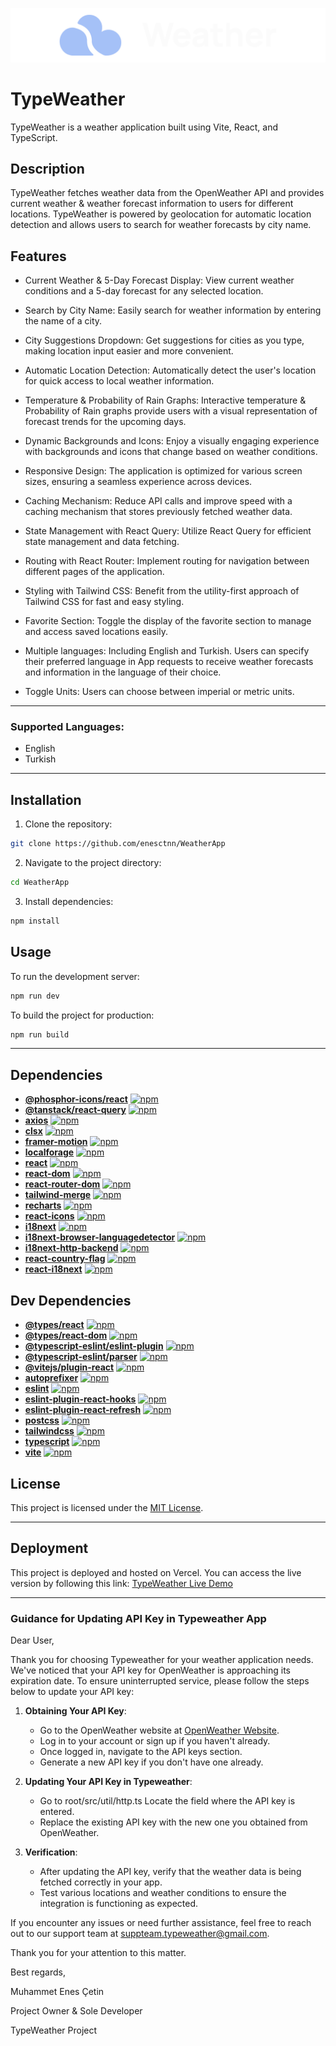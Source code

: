 ![TypeWeather Logo](public/logo.png)

# TypeWeather

TypeWeather is a weather application built using Vite, React, and TypeScript.

## Description

TypeWeather fetches weather data from the OpenWeather API and provides current weather & weather forecast information to users for different locations. TypeWeather is powered by geolocation for automatic location detection and allows users to search for weather forecasts by city name.

## Features

- Current Weather & 5-Day Forecast Display: View current weather conditions and a 5-day forecast for any selected location.

- Search by City Name: Easily search for weather information by entering the name of a city.

- City Suggestions Dropdown: Get suggestions for cities as you type, making location input easier and more convenient.

- Automatic Location Detection: Automatically detect the user's location for quick access to local weather information.

- Temperature & Probability of Rain Graphs: Interactive temperature & Probability of Rain graphs provide users with a visual representation of forecast trends for the upcoming days.

- Dynamic Backgrounds and Icons: Enjoy a visually engaging experience with backgrounds and icons that change based on weather conditions.

- Responsive Design: The application is optimized for various screen sizes, ensuring a seamless experience across devices.

- Caching Mechanism: Reduce API calls and improve speed with a caching mechanism that stores previously fetched weather data.

- State Management with React Query: Utilize React Query for efficient state management and data fetching.

- Routing with React Router: Implement routing for navigation between different pages of the application.

- Styling with Tailwind CSS: Benefit from the utility-first approach of Tailwind CSS for fast and easy styling.

- Favorite Section: Toggle the display of the favorite section to manage and access saved locations easily.

- Multiple languages: Including English and Turkish. Users can specify their preferred language in App requests to receive weather forecasts and information in the language of their choice.

- Toggle Units: Users can choose between imperial or metric units.

---

### Supported Languages:

- English
- Turkish

---

## Installation

1. Clone the repository:

```bash
git clone https://github.com/enesctnn/WeatherApp

```

2. Navigate to the project directory:

```bash
cd WeatherApp
```

3. Install dependencies:

```bash
npm install
```

## Usage

To run the development server:

```bash
npm run dev
```

To build the project for production:

```bash
npm run build
```

---

## Dependencies

- **[@phosphor-icons/react](https://www.npmjs.com/package/@phosphor-icons/react)** [![npm](https://img.shields.io/npm/v/@phosphor-icons/react)](https://www.npmjs.com/package/@phosphor-icons/react)
- **[@tanstack/react-query](https://www.npmjs.com/package/@tanstack/react-query)** [![npm](https://img.shields.io/npm/v/@tanstack/react-query)](https://www.npmjs.com/package/@tanstack/react-query)
- **[axios](https://www.npmjs.com/package/axios)** [![npm](https://img.shields.io/npm/v/axios)](https://www.npmjs.com/package/axios)
- **[clsx](https://www.npmjs.com/package/clsx)** [![npm](https://img.shields.io/npm/v/clsx)](https://www.npmjs.com/package/clsx)
- **[framer-motion](https://www.npmjs.com/package/framer-motion)** [![npm](https://img.shields.io/npm/v/framer-motion)](https://www.npmjs.com/package/framer-motion)
- **[localforage](https://www.npmjs.com/package/localforage)** [![npm](https://img.shields.io/npm/v/localforage)](https://www.npmjs.com/package/localforage)
- **[react](https://www.npmjs.com/package/react)** [![npm](https://img.shields.io/npm/v/react)](https://www.npmjs.com/package/react)
- **[react-dom](https://www.npmjs.com/package/react-dom)** [![npm](https://img.shields.io/npm/v/react-dom)](https://www.npmjs.com/package/react-dom)
- **[react-router-dom](https://www.npmjs.com/package/react-router-dom)** [![npm](https://img.shields.io/npm/v/react-router-dom)](https://www.npmjs.com/package/react-router-dom)
- **[tailwind-merge](https://www.npmjs.com/package/tailwind-merge)** [![npm](https://img.shields.io/npm/v/tailwind-merge)](https://www.npmjs.com/package/tailwind-merge)
- **[recharts](https://www.npmjs.com/package/recharts)** [![npm](https://img.shields.io/npm/v/recharts)](https://www.npmjs.com/package/recharts)
- **[react-icons](https://www.npmjs.com/package/react-icons)** [![npm](https://img.shields.io/npm/v/react-icons)](https://www.npmjs.com/package/react-icons)
- **[i18next](https://www.npmjs.com/package/i18next)** [![npm](https://img.shields.io/npm/v/i18next)](https://www.npmjs.com/package/i18next)
- **[i18next-browser-languagedetector](https://www.npmjs.com/package/i18next-browser-languagedetector)** [![npm](https://img.shields.io/npm/v/i18next-browser-languagedetector)](https://www.npmjs.com/package/i18next-browser-languagedetector)
- **[i18next-http-backend](https://www.npmjs.com/package/i18next-http-backend)** [![npm](https://img.shields.io/npm/v/i18next-http-backend)](https://www.npmjs.com/package/i18next-http-backend)
- **[react-country-flag](https://www.npmjs.com/package/react-country-flag)** [![npm](https://img.shields.io/npm/v/react-country-flag)](https://www.npmjs.com/package/react-country-flag)
- **[react-i18next](https://www.npmjs.com/package/react-i18next)** [![npm](https://img.shields.io/npm/v/react-i18next)](https://www.npmjs.com/package/react-i18next)

## Dev Dependencies

- **[@types/react](https://www.npmjs.com/package/@types/react)** [![npm](https://img.shields.io/npm/v/@types/react)](https://www.npmjs.com/package/@types/react)
- **[@types/react-dom](https://www.npmjs.com/package/@types/react-dom)** [![npm](https://img.shields.io/npm/v/@types/react-dom)](https://www.npmjs.com/package/@types/react-dom)
- **[@typescript-eslint/eslint-plugin](https://www.npmjs.com/package/@typescript-eslint/eslint-plugin)** [![npm](https://img.shields.io/npm/v/@typescript-eslint/eslint-plugin)](https://www.npmjs.com/package/@typescript-eslint/eslint-plugin)
- **[@typescript-eslint/parser](https://www.npmjs.com/package/@typescript-eslint/parser)** [![npm](https://img.shields.io/npm/v/@typescript-eslint/parser)](https://www.npmjs.com/package/@typescript-eslint/parser)
- **[@vitejs/plugin-react](https://www.npmjs.com/package/@vitejs/plugin-react)** [![npm](https://img.shields.io/npm/v/@vitejs/plugin-react)](https://www.npmjs.com/package/@vitejs/plugin-react)
- **[autoprefixer](https://www.npmjs.com/package/autoprefixer)** [![npm](https://img.shields.io/npm/v/autoprefixer)](https://www.npmjs.com/package/autoprefixer)
- **[eslint](https://www.npmjs.com/package/eslint)** [![npm](https://img.shields.io/npm/v/eslint)](https://www.npmjs.com/package/eslint)
- **[eslint-plugin-react-hooks](https://www.npmjs.com/package/eslint-plugin-react-hooks)** [![npm](https://img.shields.io/npm/v/eslint-plugin-react-hooks)](https://www.npmjs.com/package/eslint-plugin-react-hooks)
- **[eslint-plugin-react-refresh](https://www.npmjs.com/package/eslint-plugin-react-refresh)** [![npm](https://img.shields.io/npm/v/eslint-plugin-react-refresh)](https://www.npmjs.com/package/eslint-plugin-react-refresh)
- **[postcss](https://www.npmjs.com/package/postcss)** [![npm](https://img.shields.io/npm/v/postcss)](https://www.npmjs.com/package/postcss)
- **[tailwindcss](https://www.npmjs.com/package/tailwindcss)** [![npm](https://img.shields.io/npm/v/tailwindcss)](https://www.npmjs.com/package/tailwindcss)
- **[typescript](https://www.npmjs.com/package/typescript)** [![npm](https://img.shields.io/npm/v/typescript)](https://www.npmjs.com/package/typescript)
- **[vite](https://www.npmjs.com/package/vite)** [![npm](https://img.shields.io/npm/v/vite)](https://www.npmjs.com/package/vite)

## License

This project is licensed under the [MIT License](LICENSE).

---

## Deployment

This project is deployed and hosted on Vercel. You can access the live version by following this link: [TypeWeather Live Demo](https://typeweather-git-main-enesctnns-projects.vercel.app/)

---

### Guidance for Updating API Key in Typeweather App

Dear User,

Thank you for choosing Typeweather for your weather application needs. We've noticed that your API key for OpenWeather is approaching its expiration date. To ensure uninterrupted service, please follow the steps below to update your API key:

1. **Obtaining Your API Key**:

   - Go to the OpenWeather website at [OpenWeather Website](https://openweathermap.org).
   - Log in to your account or sign up if you haven't already.
   - Once logged in, navigate to the API keys section.
   - Generate a new API key if you don't have one already.

2. **Updating Your API Key in Typeweather**:

   - Go to root/src/util/http.ts Locate the field where the API key is entered.
   - Replace the existing API key with the new one you obtained from OpenWeather.

3. **Verification**:
   - After updating the API key, verify that the weather data is being fetched correctly in your app.
   - Test various locations and weather conditions to ensure the integration is functioning as expected.

If you encounter any issues or need further assistance, feel free to reach out to our support team at suppteam.typeweather@gmail.com.

Thank you for your attention to this matter.

Best regards,

Muhammet Enes Çetin

Project Owner & Sole Developer

TypeWeather Project

